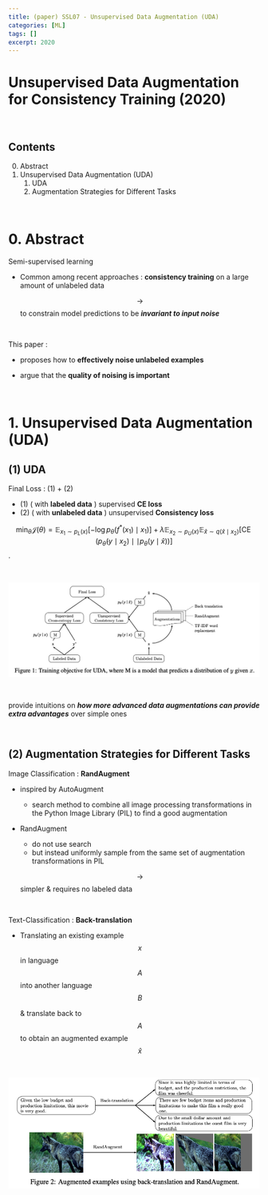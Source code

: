 ```yaml
---
title: (paper) SSL07 - Unsupervised Data Augmentation (UDA)
categories: [ML]
tags: []
excerpt: 2020
---
```


<script src="https://cdn.mathjax.org/mathjax/latest/MathJax.js?config=TeX-AMS-MML_HTMLorMML" type="text/javascript"></script>

# Unsupervised Data Augmentation for Consistency Training (2020)

<br>

## Contents

0. Abstract
1. Unsupervised Data Augmentation (UDA)
   1. UDA
   2. Augmentation Strategies for Different Tasks



<br>

# 0. Abstract

Semi-supervised learning 

- Common among recent approaches : **consistency training** on a large amount of unlabeled data

  $$\rightarrow$$ to constrain model predictions to be ***invariant to input noise***

<br>

This paper : 

- proposes how to **effectively noise unlabeled examples**

- argue that the **quality of noising is important**

<br>

# 1. Unsupervised Data Augmentation (UDA)

## (1) UDA

Final Loss : (1) + (2)

- (1) ( with **labeled data** ) supervised **CE loss**
- (2) ( with **unlabeled data** ) unsupervised **Consistency loss**

$$\min _\theta \mathcal{J}(\theta)=\mathbb{E}_{x_1 \sim p_L(x)}\left[-\log p_\theta\left(f^*\left(x_1\right) \mid x_1\right)\right]+\lambda \mathbb{E}_{x_2 \sim p_U(x)} \mathbb{E}_{\hat{x} \sim q\left(\hat{x} \mid x_2\right)}\left[\operatorname{CE}\left(p_{\tilde{\theta}}\left(y \mid x_2\right) \mid \mid p_\theta(y \mid \hat{x})\right)\right]$$.

<br>

![figure2](/assets/img/semi/img15.png)

<br>

provide intuitions on ***how more advanced data augmentations can provide extra advantages*** over simple ones 

<br>

## (2) Augmentation Strategies for Different Tasks

Image Classification : **RandAugment**

- inspired by AutoAugment

  -  search method to combine all image processing transformations in the Python Image Library (PIL) to find a good augmentation

- RandAugment

  - do not use search
  - but instead uniformly sample from the same set of augmentation transformations in PIL

  $$\rightarrow$$ simpler & requires no labeled data

<br>

Text-Classification : **Back-translation**

- Translating an existing example $$x$$ in language $$A$$ into another language $$B$$

  & translate back to $$A$$ to obtain an augmented example $$\hat{x}$$

<br>

![figure2](/assets/img/semi/img16.png)
